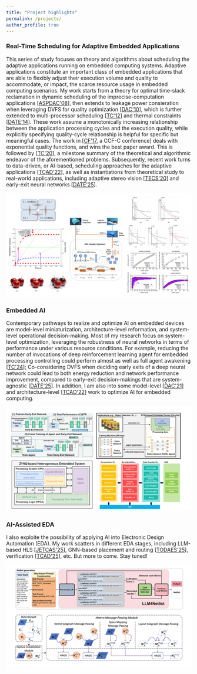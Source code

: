 ```yaml
---
title: "Project highlights"
permalink: /projects/
author_profile: true
---
```



### Real-Time Scheduling for Adaptive Embedded Applications
This series of study focuses on theory and algorithms about scheduling the adaptive applications running on embedded computing systems. Adaptive applications constitute an important class of embedded applications that are able to flexibly adjust their execution volume and quality to accommodate, or impact, the scarce resource usage in embedded computing scenarios. My work starts from a theory for optimal time-slack reclamation in dynamic scheduling of the imprecise-computation applications [[ASPDAC'08](https://doi.org/10.1109/ASPDAC.2008.4483993)], then extends to leakage power consieration when leveraging DVFS for quality optimization [[DAC'10](https://doi.org/10.1145/1837274.1837396)], which is further extended to multi-processor scheduling [[TC'12](https://doi.org/10.1109/TC.2012.194)] and thermal constraints [[DATE'14](https://doi.org/10.7873/DATE.2014.304)]. These work assume a monotonically increasing relationship between the application processing cycles and the execution quality, while explicitly specifying quality-cycle relationship is helpful for specific but meaningful cases. The work in [[CF'17](https://doi.org/10.1145/3075564.3075577), a CCF-C conference] deals with exponential quality functions, and wins the best paper award. This is followed by [[TC'20](https://doi.org/10.1109/TC.2020.2997242)], a milestone summary of the theoretical and algorithmic endeavor of the aforementioned problems. Subsequently, recent work turns to data-driven, or AI-based, scheduling approaches for the adaptive applications [[TCAD'22](https://doi.org/10.1109/TCAD.2022.3142188)], as well as instantiations from theoretical study to real-world applications, including adaptive stereo vision [[TECS'20](https://doi.org/10.1145/3372784)] and early-exit neural networks [[DATE'25](https://doi.org/10.23919/DATE64628.2025.10992707)].

![Adaptive Application Scheduling!](/images/AdaptiveApplications.png "Adaptive Application Scheduling")

### Embedded AI
Contemporary pathways to realize and optimize AI on embedded devices are model-level miniaturization, architecture-level reformation, and system-level operational decision-making. Most of my research focus on system-level optimization, leveraging the robustness of neural networks in terms of performance under various resource conditions. For example, reducing the number of invocations of deep reinforcement learning agent for embedded processing controlling could perform almost as well as full agent awakening [[TC'24](https://doi.org/10.1109/TC.2024.3465933)]; Co-considering DVFS when deciding early exits of a deep neural network could lead to both energy reduction and network performance improvement, compared to early-exit decision-makings that are system-agnostic [[DATE'25](https://doi.org/10.23919/DATE64628.2025.10992707)]. In addition, I am also into some model-level [[DAC'21](https://doi.org/10.1109/DAC18074.2021.9586109)] and architecture-level [[TCAD'22](https://doi.org/10.1109/TCAD.2022.3198246)] work to optimize AI for embedded computing.

![Embedded AI!](/images/EmbeddedAI.png "Embedded AI")

### AI-Assisted EDA
I also exploite the possibility of applying AI into Electronic Design Automation (EDA). My work scatters in different EDA stages, including LLM-based HLS [[JETCAS'25](https://doi.org/10.1109/JETCAS.2025.3568548)], GNN-based placement and routing [[TODAES'25](https://dl.acm.org/doi/10.1145/3773770)], verification [[TCAD'25](https://doi.org/10.1109/TCAD.2025.3567883)], etc. But more to come. Stay tuned!

![AI-Assisted EDA!](/images/AIAssistedEDA.png "AI-Assisted EDA")
